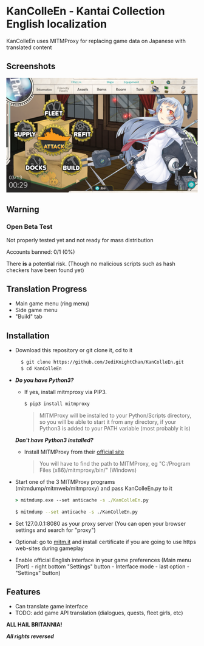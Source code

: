 # KanColleEn - Kantai Collection English localization

KanColleEn uses MITMProxy for replacing game data on Japanese with translated content

## Screenshots
![Preview 1](./screenshots/1.png)

## Warning
### Open Beta Test
Not properly tested yet and not ready for mass distribution

Accounts banned: 0/1 (0%)

There **is** a potential risk. (Though no malicious
scripts such as hash checkers have been found yet)

## Translation Progress
- Main game menu (ring menu)
- Side game menu
- "Build" tab

## Installation
- Download this repository or git clone it, cd to it
  ```bash
    $ git clone https://github.com/JediKnightChan/KanColleEn.git
    $ cd KanColleEn
    ```
  
- ***Do you have Python3?***

  - If yes, install mitmproxy via PIP3. 
    ```bash
    $ pip3 install mitmproxy
    ```
    > MITMProxy will be installed to your Python/Scripts directory, so you will be able to start it from any directory,
    if your Python3 is added to your PATH variable (most probably it is)
  
  ***Don't have Python3 installed?***
  
  - Install MITMProxy from their [official site](https://mitmproxy.org/ "link title")
    > You will have to find the path to MITMProxy, eg "C:/Program Files (x86)/mitmproxy/bin/" (Windows)
  
- Start one of the 3 MITMProxy programs (mitmdump/mitmweb/mitmproxy) and pass KanColleEn.py to it
    ```cmd
    > mitmdump.exe --set anticache -s ./KanColleEn.py
    ```
    ```bash
    $ mitmdump --set anticache -s ./KanColleEn.py
    ```
- Set 127.0.0.1:8080 as your proxy server
(You can open your browser settings and search for "proxy")
- Optional: go to [mitm.it](http://mitm.it/ "link title") and install certificate
if you are going to use https web-sites during gameplay
- Enable official English interface in your game preferences
(Main menu (Port) - right bottom "Settings" button - Interface mode - last option - "Settings" button)
    
## Features
- Can translate game interface
- TODO: add game API translation (dialogues, quests, fleet girls, etc)

**ALL HAIL BRITANNIA!**

***All rights reversed***